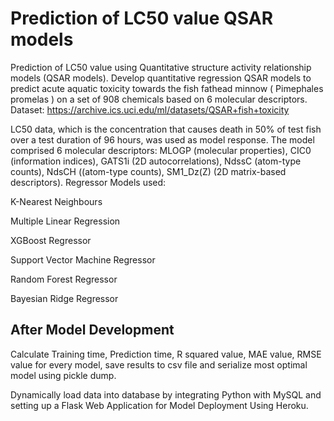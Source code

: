# Prediction of LC50 value QSAR models
Prediction of LC50 value using Quantitative structure activity relationship models (QSAR models).
Develop quantitative regression QSAR models to predict acute aquatic toxicity towards the fish fathead minnow ( Pimephales promelas ) on a set of 908 chemicals based on 6 molecular descriptors.
Dataset: https://archive.ics.uci.edu/ml/datasets/QSAR+fish+toxicity 

LC50 data, which is the concentration that causes death in 50% of test fish over a test duration of 96 hours, was used as model response. The model comprised 6 molecular descriptors: MLOGP (molecular properties), CIC0 (information indices), GATS1i (2D autocorrelations), NdssC (atom-type counts), NdsCH ((atom-type counts), SM1_Dz(Z) (2D matrix-based descriptors). Regressor Models used: 

K-Nearest Neighbours

Multiple Linear Regression

XGBoost Regressor

Support Vector Machine Regressor

Random Forest Regressor

Bayesian Ridge Regressor

## After Model Development
Calculate Training time, Prediction time, R squared value, MAE value, RMSE value for every model, save results to csv file and serialize most optimal model using pickle dump.

Dynamically load data into  database by integrating Python with MySQL and setting up a Flask Web Application for Model Deployment Using Heroku.
